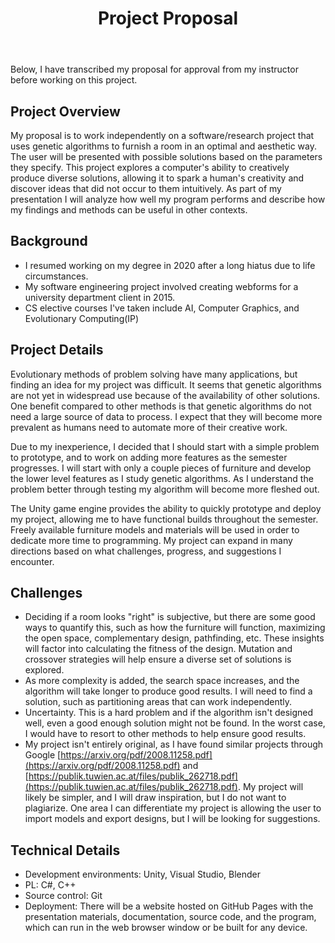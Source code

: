 ﻿---
title: "Project Proposal"
excerpt_separator: "<!--more-->"
last_modified_at: 2021-01-28
categories:
  - Blog
tags:
  - Proposal
  - Background
---
Below, I have transcribed my proposal for approval from my instructor before working on this project.

## Project Overview

My proposal is to work independently on a software/research project that uses genetic algorithms to furnish a room in an optimal and aesthetic way. The user will be presented with possible solutions based on the parameters they specify. This project explores a computer's ability to creatively produce diverse solutions, allowing it to spark a human's creativity and discover ideas that did not occur to them intuitively. As part of my presentation I will analyze how well my program performs and describe how my findings and methods can be useful in other contexts.

  

## Background

-   I resumed working on my degree in 2020 after a long hiatus due to life circumstances.
-   My software engineering project involved creating webforms for a university department client in 2015.
-   CS elective courses I've taken include AI, Computer Graphics, and Evolutionary Computing(IP)

## Project Details

Evolutionary methods of problem solving have many applications, but finding an idea for my project was difficult. It seems that genetic algorithms are not yet in widespread use because of the availability of other solutions. One benefit compared to other methods is that genetic algorithms do not need a large source of data to process. I expect that they will become more prevalent as humans need to automate more of their creative work.

  

Due to my inexperience, I decided that I should start with a simple problem to prototype, and to work on adding more features as the semester progresses. I will start with only a couple pieces of furniture and develop the lower level features as I study genetic algorithms. As I understand the problem better through testing my algorithm will become more fleshed out.

  

The Unity game engine provides the ability to quickly prototype and deploy my project, allowing me to have functional builds throughout the semester. Freely available furniture models and materials will be used in order to dedicate more time to programming. My project can expand in many directions based on what challenges, progress, and suggestions I encounter.

  

## Challenges

-   Deciding if a room looks "right" is subjective, but there are some good ways to quantify this, such as how the furniture will function, maximizing the open space, complementary design, pathfinding, etc. These insights will factor into calculating the fitness of the design. Mutation and crossover strategies will help ensure a diverse set of solutions is explored.
-   As more complexity is added, the search space increases, and the algorithm will take longer to produce good results. I will need to find a solution, such as partitioning areas that can work independently.
-   Uncertainty. This is a hard problem and if the algorithm isn't designed well, even a good enough solution might not be found. In the worst case, I would have to resort to other methods to help ensure good results.
-   My project isn't entirely original, as I have found similar projects through Google [https://arxiv.org/pdf/2008.11258.pdf](https://arxiv.org/pdf/2008.11258.pdf)  and [https://publik.tuwien.ac.at/files/publik_262718.pdf](https://publik.tuwien.ac.at/files/publik_262718.pdf). My project will likely be simpler, and I will draw inspiration, but I do not want to plagiarize. One area I can differentiate my project is allowing the user to import models and export designs, but I will be looking for suggestions.

## Technical Details

-   Development environments: Unity, Visual Studio, Blender
-   PL: C#, C++
-   Source control: Git
-   Deployment: There will be a website hosted on GitHub Pages with the presentation materials, documentation, source code, and the program, which can run in the web browser window or be built for any device.


